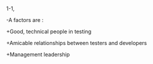 1-1, 

-A factors are :

+Good, technical people in testing

+Amicable relationships between testers and developers

+Management leadership


